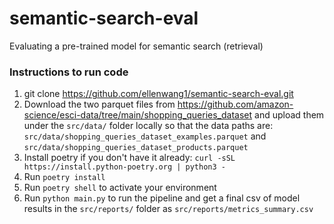 # semantic-search-eval
Evaluating a pre-trained model for semantic search (retrieval)

### Instructions to run code
1. git clone https://github.com/ellenwang1/semantic-search-eval.git
2. Download the two parquet files from https://github.com/amazon-science/esci-data/tree/main/shopping_queries_dataset and upload them under the `src/data/` folder locally so that the data paths are: `src/data/shopping_queries_dataset_examples.parquet` and `src/data/shopping_queries_dataset_products.parquet`
3. Install poetry if you don't have it already: `curl -sSL https://install.python-poetry.org | python3 -`
4. Run `poetry install`
5. Run `poetry shell` to activate your environment
6. Run `python main.py` to run the pipeline and get a final csv of model results in the `src/reports/` folder as `src/reports/metrics_summary.csv`